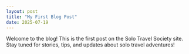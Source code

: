 ```yaml
---
layout: post
title: "My First Blog Post"
date: 2025-07-19
---
```


Welcome to the blog! This is the first post on the Solo Travel Society site. Stay tuned for stories, tips, and updates about solo travel adventures!
